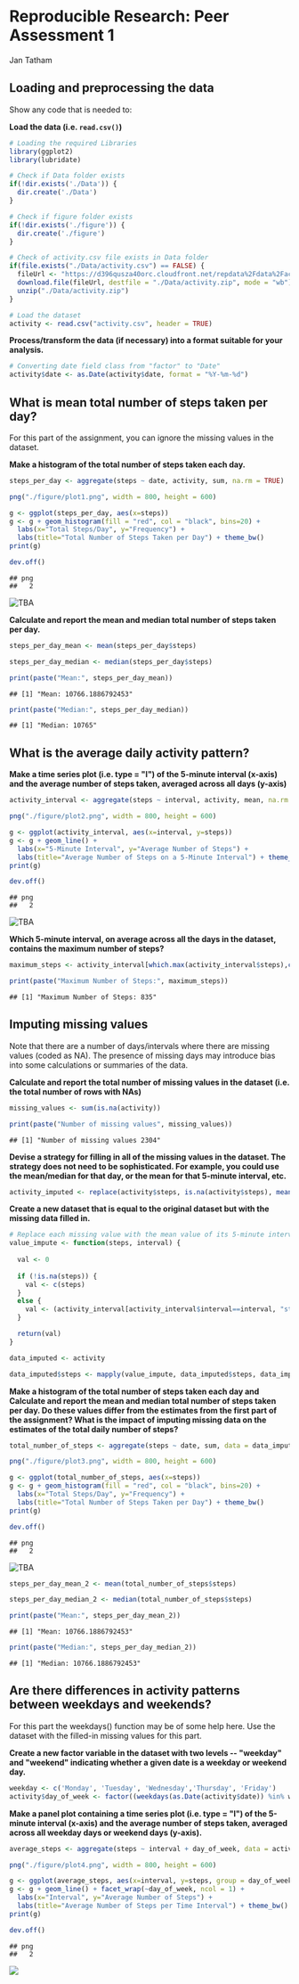 # Reproducible Research: Peer Assessment 1
Jan Tatham  


## Loading and preprocessing the data
Show any code that is needed to:


**Load the data (i.e. `read.csv()`)**


```r
# Loading the required Libraries
library(ggplot2)
library(lubridate)

# Check if Data folder exists
if(!dir.exists('./Data')) {
  dir.create('./Data')
}

# Check if figure folder exists
if(!dir.exists('./figure')) {
  dir.create('./figure')
}

# Check of activity.csv file exists in Data folder
if(file.exists("./Data/activity.csv") == FALSE) {
  fileUrl <- "https://d396qusza40orc.cloudfront.net/repdata%2Fdata%2Factivity.zip"
  download.file(fileUrl, destfile = "./Data/activity.zip", mode = "wb")
  unzip("./Data/activity.zip")
}

# Load the dataset
activity <- read.csv("activity.csv", header = TRUE)
```


**Process/transform the data (if necessary) into a format suitable for your analysis.**


```r
# Converting date field class from "factor" to "Date"
activity$date <- as.Date(activity$date, format = "%Y-%m-%d")
```

## What is mean total number of steps taken per day?
For this part of the assignment, you can ignore the missing values in the dataset.

**Make a histogram of the total number of steps taken each day.**


```r
steps_per_day <- aggregate(steps ~ date, activity, sum, na.rm = TRUE)

png("./figure/plot1.png", width = 800, height = 600)

g <- ggplot(steps_per_day, aes(x=steps))
g <- g + geom_histogram(fill = "red", col = "black", bins=20) +
  labs(x="Total Steps/Day", y="Frequency") +
  labs(title="Total Number of Steps Taken per Day") + theme_bw()
print(g)

dev.off()
```

```
## png 
##   2
```


![TBA](./figure/plot1.png)



**Calculate and report the mean and median total number of steps taken per day.**


```r
steps_per_day_mean <- mean(steps_per_day$steps)

steps_per_day_median <- median(steps_per_day$steps)

print(paste("Mean:", steps_per_day_mean))
```

```
## [1] "Mean: 10766.1886792453"
```

```r
print(paste("Median:", steps_per_day_median))
```

```
## [1] "Median: 10765"
```


## What is the average daily activity pattern?

**Make a time series plot (i.e. type = "l") of the 5-minute interval (x-axis) and the average number of steps taken, averaged across all days (y-axis)**


```r
activity_interval <- aggregate(steps ~ interval, activity, mean, na.rm = TRUE)

png("./figure/plot2.png", width = 800, height = 600)

g <- ggplot(activity_interval, aes(x=interval, y=steps))
g <- g + geom_line() +
  labs(x="5-Minute Interval", y="Average Number of Steps") +
  labs(title="Average Number of Steps on a 5-Minute Interval") + theme_bw()
print(g)

dev.off()
```

```
## png 
##   2
```


![TBA](./figure/plot2.png)


**Which 5-minute interval, on average across all the days in the dataset, contains the maximum number of steps?**


```r
maximum_steps <- activity_interval[which.max(activity_interval$steps),c("interval")]

print(paste("Maximum Number of Steps:", maximum_steps))
```

```
## [1] "Maximum Number of Steps: 835"
```


## Imputing missing values

Note that there are a number of days/intervals where there are missing values (coded as NA). The presence of missing days may introduce bias into some calculations or summaries of the data.

**Calculate and report the total number of missing values in the dataset (i.e. the total number of rows with NAs)**


```r
missing_values <- sum(is.na(activity))

print(paste("Number of missing values", missing_values))
```

```
## [1] "Number of missing values 2304"
```


**Devise a strategy for filling in all of the missing values in the dataset. The strategy does not need to be sophisticated. For example, you could use the mean/median for that day, or the mean for that 5-minute interval, etc.**


```r
activity_imputed <- replace(activity$steps, is.na(activity$steps), mean(steps_per_day_mean))
```


**Create a new dataset that is equal to the original dataset but with the missing data filled in.**


```r
# Replace each missing value with the mean value of its 5-minute interval
value_impute <- function(steps, interval) {
  
  val <- 0
  
  if (!is.na(steps)) {
    val <- c(steps)
  }
  else {
    val <- (activity_interval[activity_interval$interval==interval, "steps"])
  }

  return(val)
}

data_imputed <- activity

data_imputed$steps <- mapply(value_impute, data_imputed$steps, data_imputed$interval)
```


**Make a histogram of the total number of steps taken each day and Calculate and report the mean and median total number of steps taken per day. Do these values differ from the estimates from the first part of the assignment? What is the impact of imputing missing data on the estimates of the total daily number of steps?**


```r
total_number_of_steps <- aggregate(steps ~ date, sum, data = data_imputed, na.action = na.omit)

png("./figure/plot3.png", width = 800, height = 600)

g <- ggplot(total_number_of_steps, aes(x=steps))
g <- g + geom_histogram(fill = "red", col = "black", bins=20) +
  labs(x="Total Steps/Day", y="Frequency") +
  labs(title="Total Number of Steps Taken per Day") + theme_bw()
print(g)

dev.off()
```

```
## png 
##   2
```

![TBA](./figure/plot3.png)



```r
steps_per_day_mean_2 <- mean(total_number_of_steps$steps)

steps_per_day_median_2 <- median(total_number_of_steps$steps)

print(paste("Mean:", steps_per_day_mean_2))
```

```
## [1] "Mean: 10766.1886792453"
```

```r
print(paste("Median:", steps_per_day_median_2))
```

```
## [1] "Median: 10766.1886792453"
```


## Are there differences in activity patterns between weekdays and weekends?

For this part the weekdays() function may be of some help here. Use the dataset with the filled-in missing values for this part.

**Create a new factor variable in the dataset with two levels -- "weekday" and "weekend" indicating whether a given date is a weekday or weekend day.**


```r
weekday <- c('Monday', 'Tuesday', 'Wednesday','Thursday', 'Friday')
activity$day_of_week <- factor((weekdays(as.Date(activity$date)) %in% weekday), levels=c(TRUE,FALSE),labels=c('Weekday','Weekend'))
```


**Make a panel plot containing a time series plot (i.e. type = "l") of the 5-minute interval (x-axis) and the average number of steps taken, averaged across all weekday days or weekend days (y-axis).**


```r
average_steps <- aggregate(steps ~ interval + day_of_week, data = activity, mean)

png("./figure/plot4.png", width = 800, height = 600)

g <- ggplot(average_steps, aes(x=interval, y=steps, group = day_of_week))
g <- g + geom_line() + facet_wrap(~day_of_week, ncol = 1) +
  labs(x="Interval", y="Average Number of Steps") +
  labs(title="Average Number of Steps per Time Interval") + theme_bw()
print(g)

dev.off()
```

```
## png 
##   2
```

![](./figure/plot4.png)
